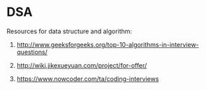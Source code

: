 # DSA
Resources for data structure and algorithm:

1. http://www.geeksforgeeks.org/top-10-algorithms-in-interview-questions/

2. http://wiki.jikexueyuan.com/project/for-offer/

3. https://www.nowcoder.com/ta/coding-interviews
